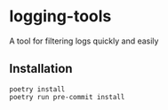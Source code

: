 # logging-tools

A tool for filtering logs quickly and easily

## Installation
```shell
poetry install
poetry run pre-commit install
```